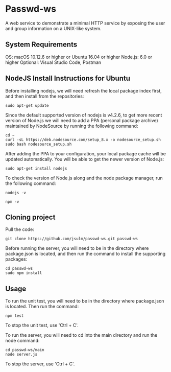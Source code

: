 # Passwd-ws

A web service to demonstrate a minimal HTTP service by exposing the user and group information on a UNIX-like system.

## System Requirements

OS: macOS 10.12.6 or higher or Ubuntu 16.04 or higher
Node.js: 6.0 or higher
Optional: Visual Studio Code, Postman

## NodeJS Install Instructions for Ubuntu

Before installing nodejs, we will need refresh the local package index first, and then install from the repositories:

```
sudo apt-get update
```

Since the default supported version of nodejs is v4.2.6, to get more recent version of Node.js we will need to add a PPA (personal package archive) maintained by NodeSource by running the following command:

```
cd ~
curl -sL https://deb.nodesource.com/setup_8.x -o nodesource_setup.sh
sudo bash nodesource_setup.sh
```

After adding the PPA to your configuration, your local package cache will be updated automatically.  You will be able to get the newer version of Node.js:

```
sudo apt-get install nodejs
```

To check the version of Node.js along and the node package manager, run the following command:

```
nodejs -v

npm -v
```

## Cloning project

Pull the code:

```
git clone https://github.com/jsulm/passwd-ws.git passwd-ws
```

Before running the server, you will need to be in the directory where package.json is located, and then run the command to install the supporting packages:

```
cd passwd-ws
sudo npm install
```


## Usage

To run the unit test, you will need to be in the directory where package.json is located. Then run the command:

```
npm test
```

To stop the unit test, use 'Ctrl + C'.

To run the server, you will need to cd into the main directory and run the node command:

```
cd passwd-ws/main
node server.js
```

To stop the server, use 'Ctrl + C'.
